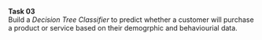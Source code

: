 <b>Task 03</b> 
<br>
Build a <i> Decision Tree Classifier </i> to predict whether a customer will purchase a product or service based on their demogrphic and behaviourial data.
